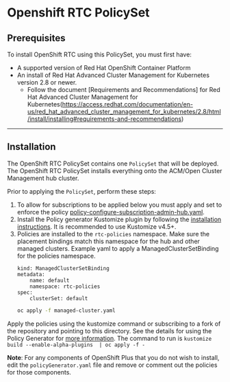# Openshift RTC PolicySet

## Prerequisites
 To install OpenShift RTC using this PolicySet, you must first have:
 - A supported version of Red Hat OpenShift Container Platform 
 - An install of Red Hat Advanced Cluster Management for Kubernetes version 2.8 or newer.
   - Follow the document [Requirements and Recommendations] for Red Hat Advanced Cluster Management for Kubernetes(https://access.redhat.com/documentation/en-us/red_hat_advanced_cluster_management_for_kubernetes/2.8/html/install/installing#requirements-and-recommendations)

---

## Installation

The OpenShift RTC PolicySet contains one `PolicySet` that will be deployed.  The OpenShift RTC PolicySet installs everything onto the ACM/Open Cluster Management hub cluster.

Prior to applying the `PolicySet`, perform these steps:

1. To allow for subscriptions to be applied below you must apply and set to enforce the policy [policy-configure-subscription-admin-hub.yaml](https://github.com/open-cluster-management-io/policy-collection/blob/main/community/CM-Configuration-Management/policy-configure-subscription-admin-hub.yaml).
2. Install the Policy generator Kustomize plugin by following the [installation instructions](https://github.com/stolostron/policy-generator-plugin#installation). It is recommended to use Kustomize v4.5+.
3. Policies are installed to the `rtc-policies` namespace.  Make sure the placement bindings match this namespace for the hub and other managed clusters.
   Example yaml to apply a ManagedClusterSetBinding for the policies namespace.
    ```apiVersion: cluster.open-cluster-management.io/v1beta1
    kind: ManagedClusterSetBinding
    metadata:
        name: default
        namespace: rtc-policies
    spec:
        clusterSet: default
    ```
    ```bash
    oc apply -f managed-cluster.yaml 
    ```

Apply the policies using the kustomize command or subscribing to a fork of the repository and pointing to this directory.  See the details for using the Policy Generator for [more information](https://github.com/stolostron/policy-collection/tree/main/policygenerator).  The command to run is `kustomize build --enable-alpha-plugins  | oc apply -f -`

**Note**: For any components of OpenShift Plus that you do not wish to install, edit the `policyGenerator.yaml` file and remove or comment out the policies for those components.


